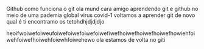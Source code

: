 Github
 como funciona o git
ola mund
cara amigo aprendendo git e github no meio de uma pademia global virus covid-1
voltamos a aprender git de novo
qual é ti
encontramo os tetohdhjdjdjdjo


heoifwoiwefoiweufoiwefoiwefoiwefoiwefiwefhoiwefhoiwefhoiwefhowiehfoiwehfoiwefhoiwehfoiewhfoiwehewo
ola estamos de volta no giti
